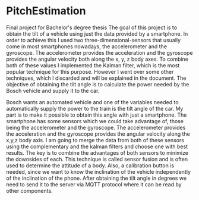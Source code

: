 # PitchEstimation
Final project for Bachelor's degree thesis
The goal of this project is to obtain the tilt of a vehicle using just the data
provided by a smartphone. In order to achieve this I used two
three-dimensional-sensors that usually come in most smartphones nowadays,
the accelerometer and the gyroscope.
The accelerometer provides the acceleration and the gyroscope provides the
angular velocity both along the x, y, z body axes. To combine both of these
values I implemented the Kalman filter, which is the most popular technique for
this purpose. However I went over some other techniques, which I discarded
and will be explained in the document.
The objective of obtaining the tilt angle is to calculate the power needed by the
Bosch vehicle and supply it to the car.

Bosch wants an automated vehicle and one of the variables needed to
automatically supply the power to the train is the tilt angle of the car. My part is
to make it possible to obtain this angle with just a smartphone.
The smartphone has some sensors which we could take advantage of, those
being the accelerometer and the gyroscope. The accelerometer provides the
acceleration and the gyroscope provides the angular velocity along the x,y,z
body axis.
I am going to merge the data from both of these sensors using the
complementary and the kalman filters and choose one with best results. The
key is to combine the advantages of both sensors to minimize the downsides of
each. This technique is called sensor fusion and is often used to determine the
attitude of a body.
Also, a calibration button is needed, since we want to know the inclination of the
vehicle independently of the inclination of the phone.
After obtaining the tilt angle in degrees we need to send it to the server via
MQTT protocol where it can be read by other components.

